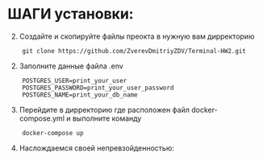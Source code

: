 # ШАГИ установки:

2) Создайте и скопируйте файлы преокта в нужную вам дирректорию
```shell
    git clone https://github.com/ZverevDmitriyZDV/Terminal-HW2.git
```

2) Заполните данные файла .env
```shell
    POSTGRES_USER=print_your_user
    POSTGRES_PASSWORD=print_your_user_password
    POSTGRES_NAME=print_your_db_name
```
3) Перейдите в дирректорию где расположен файл docker-compose.yml и выполните команду
```shell
    docker-compose up
```
4) Наслождаемся своей непревзойденностью:
```shell

```

       